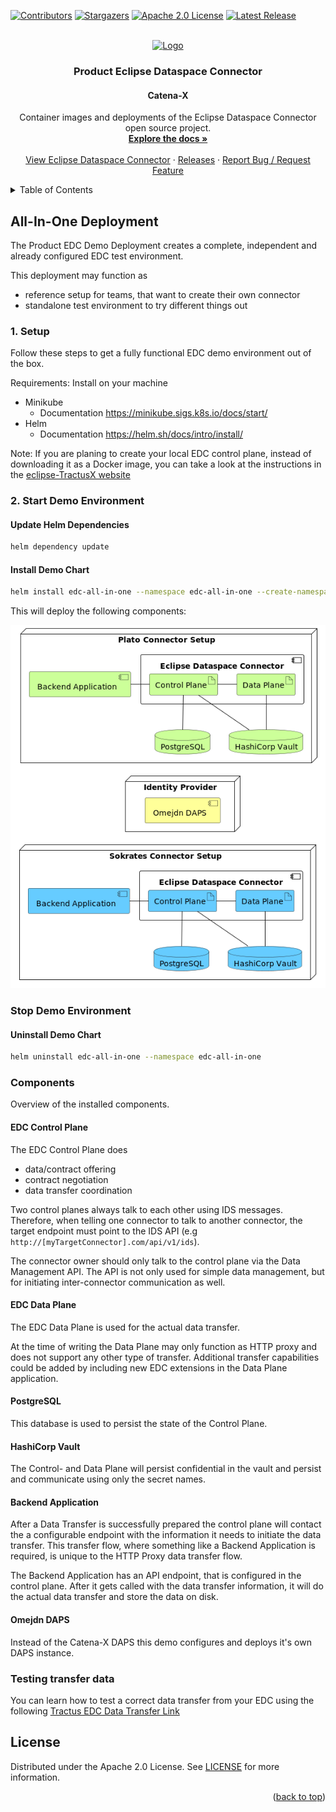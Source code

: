 <a name="readme-top"></a>

<!-- Project Shields -->
[![Contributors][contributors-shield]][contributors-url]
[![Stargazers][stars-shield]][stars-url]
[![Apache 2.0 License][license-shield]][license-url]
[![Latest Release][release-shield]][release-url]

<!-- PROJECT LOGO -->
<br />
<div align="center">
  <a href="https://github.com/eclipse-dataspaceconnector/DataSpaceConnector">
    <img src="https://github.com/eclipse-dataspaceconnector/DataSpaceConnector/raw/main/docs/_media/icon.png" alt="Logo" width="80" height="80">
  </a>

  <h3 align="center">Product Eclipse Dataspace Connector</h3>
  <h4 align="center">Catena-X</h4>

  <p align="center">
    Container images and deployments of the Eclipse Dataspace Connector open source project.
    <br />
    <a href="https://github.com/eclipse-tractusx/tractusx-edc/tree/feature/update-readme-md/docs"><strong>Explore the docs »</strong></a>
    <br />
    <br />
    <a href="https://github.com/eclipse-dataspaceconnector/DataSpaceConnector">View Eclipse Dataspace Connector</a>
    ·
    <a href="https://github.com/eclipse-tractusx/tractusx-edc/releases">Releases</a>
    ·
    <a href="https://jira.catena-x.net/projects/A1IDSC/summary">Report Bug / Request Feature</a>
  </p>
</div>

<!-- TABLE OF CONTENTS -->
<details>
  <summary>Table of Contents</summary>
  <ol>
    <li>
      <a href="#about-the-project">About The Project</a>
    </li>
    <li>
      <a href="#inventory">Inventory</a>
    </li>
    <li>
      <a href="#getting-started">Getting Started</a>
      <ul>
        <li><a href="#build">Build</a></li>
      </ul>
    </li>
    <li><a href="#license">License</a></li>
  </ol>
</details>

## All-In-One Deployment

The Product EDC Demo Deployment creates a complete, independent and already configured EDC test environment.

This deployment may function as

- reference setup for teams, that want to create their own connector
- standalone test environment to try different things out

### 1. Setup

Follow these steps to get a fully functional EDC demo environment out of the box.

Requirements: Install on your machine

- Minikube
  - Documentation <https://minikube.sigs.k8s.io/docs/start/>
- Helm
  - Documentation <https://helm.sh/docs/intro/install/>

Note: If you are planing to create your local EDC control plane, instead of downloading it as a Docker image, you 
can take a look at the instructions in the [eclipse-TractusX website](https://eclipse-tractusx.github.io/docs/kits/product-edc/docs/kit/operation-view/page03_local_setup_controlplane)

### 2. Start Demo Environment

#### Update Helm Dependencies

```bash
helm dependency update
```

#### Install Demo Chart

```bash
helm install edc-all-in-one --namespace edc-all-in-one --create-namespace .
```

This will deploy the following components:

![Deployed Components](./misc/diagrams/deployed_components.png)

### Stop Demo Environment

#### Uninstall Demo Chart

```bash
helm uninstall edc-all-in-one --namespace edc-all-in-one
```

### Components

Overview of the installed components.

#### EDC Control Plane

The EDC Control Plane does

- data/contract offering
- contract negotiation
- data transfer coordination

Two control planes always talk to each other using IDS messages. Therefore, when telling one connector to talk to
another connector, the target endpoint must point to the IDS API (e.g `http://[myTargetConnector].com/api/v1/ids`).

The connector owner should only talk to the control plane via the Data Management API. The API is not only used for
simple data management, but for initiating inter-connector communication as well.

#### EDC Data Plane

The EDC Data Plane is used for the actual data transfer.

At the time of writing the Data Plane may only function as HTTP proxy and does not support any other type of
transfer. Additional transfer capabilities could be added by including new EDC extensions in the Data Plane application.

#### PostgreSQL

This database is used to persist the state of the Control Plane.

#### HashiCorp Vault

The Control- and Data Plane will persist confidential in the vault and persist and communicate using only the secret
names.

#### Backend Application

After a Data Transfer is successfully prepared the control plane will contact the a configurable endpoint with the
information it needs to initiate the data transfer. This transfer flow, where something like a Backend Application is
required, is unique to the HTTP Proxy data transfer flow.

The Backend Application has an API endpoint, that is configured in the control plane. After it gets called with the data
transfer information, it will do the actual data transfer and store the data on disk.

#### Omejdn DAPS

Instead of the Catena-X DAPS this demo configures and deploys it's own DAPS instance.

### Testing transfer data

You can learn how to test a correct data transfer from your EDC using the following [Tractus EDC Data Transfer Link](https://eclipse-tractusx.github.io/docs/kits/product-edc/docs/samples/Transfer%20Data) 

## License

Distributed under the Apache 2.0 License. See [LICENSE](https://github.com/eclipse-tractusx/tractusx-edc/blob/main/LICENSE) for more information.

<p align="right">(<a href="#readme-top">back to top</a>)</p>

<!-- MARKDOWN LINKS & IMAGES -->
<!-- https://www.markdownguide.org/basic-syntax/#reference-style-links -->
[contributors-shield]: https://img.shields.io/github/contributors/eclipse-tractusx/tractusx-edc.svg?style=for-the-badge
[contributors-url]: https://github.com/eclipse-tractusx/tractusx-edc/graphs/contributors
[stars-shield]: https://img.shields.io/github/stars/eclipse-tractusx/tractusx-edc.svg?style=for-the-badge
[stars-url]: https://github.com/eclipse-tractusx/tractusx-edc/stargazers
[license-shield]: https://img.shields.io/github/license/eclipse-tractusx/tractusx-edc.svg?style=for-the-badge
[license-url]: https://github.com/eclipse-tractusx/tractusx-edc/blob/main/LICENSE
[release-shield]: https://img.shields.io/github/v/release/eclipse-tractusx/tractusx-edc.svg?style=for-the-badge
[release-url]: https://github.com/eclipse-tractusx/tractusx-edc/releases
